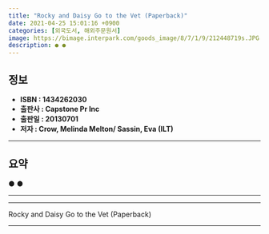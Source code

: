 ```yaml
---
title: "Rocky and Daisy Go to the Vet (Paperback)"
date: 2021-04-25 15:01:16 +0900
categories: [외국도서, 해외주문원서]
image: https://bimage.interpark.com/goods_image/8/7/1/9/212448719s.JPG
description: ● ●
---
```


## **정보**

- **ISBN : 1434262030**
- **출판사 : Capstone Pr Inc**
- **출판일 : 20130701**
- **저자 : Crow, Melinda Melton/ Sassin, Eva (ILT)**

------



## **요약**

●  ●  

------



------


Rocky and Daisy Go to the Vet (Paperback) 

------


